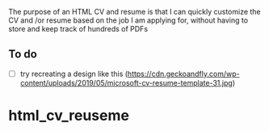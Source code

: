 The purpose of an HTML CV and resume is that I can quickly customize the CV and /or resume based on the job I am applying for, without having to store and keep track of hundreds of PDFs

## To do

- [ ] try recreating a design like this
      (https://cdn.geckoandfly.com/wp-content/uploads/2019/05/microsoft-cv-resume-template-31.jpg)
# html_cv_reuseme
